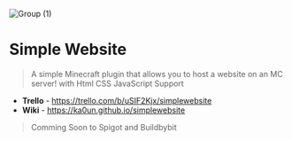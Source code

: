 ![Group (1)](https://github.com/ka0un/SimpleWebsite/assets/88395585/f737c253-d918-46cc-a34b-a4a9fdc625c0)
# Simple Website
> A simple Minecraft plugin that allows you to host a website on an MC server! with Html CSS JavaScript Support
- **Trello** - https://trello.com/b/uSIF2Kjx/simplewebsite
- **Wiki** - https://ka0un.github.io/simplewebsite
> Comming Soon to Spigot and Buildbybit
